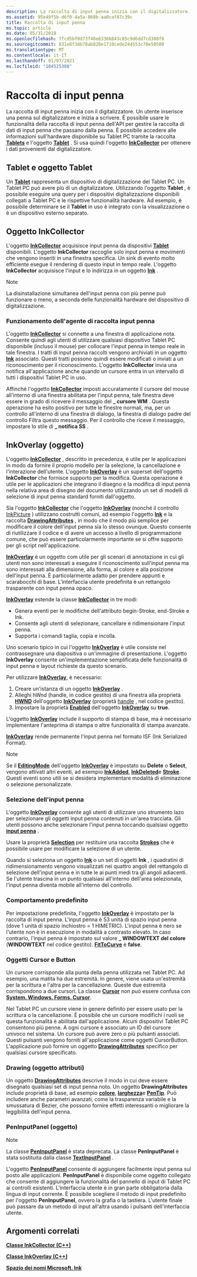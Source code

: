 ```yaml
---
description: La raccolta di input penna inizia con il digitalizzatore.
ms.assetid: 95e49f5b-d6f0-4a5a-868b-aa0caf87c39c
title: Raccolta di input penna
ms.topic: article
ms.date: 05/31/2018
ms.openlocfilehash: 7fcd5bf0d73f48e63366843c85c9d6dd7cd388f0
ms.sourcegitcommit: 831e8f3db78ab820e1710cede244553c70e50500
ms.translationtype: MT
ms.contentlocale: it-IT
ms.lasthandoff: 01/07/2021
ms.locfileid: "104525308"
---
```

# <a name="ink-collection"></a>Raccolta di input penna

La raccolta di input penna inizia con il digitalizzatore. Un utente inserisce una penna sul digitalizzatore e inizia a scrivere. È possibile usare le funzionalità della raccolta di input penna dell'API per gestire la raccolta di dati di input penna che passano dalla penna. È possibile accedere alle informazioni sull'hardware disponibile su Tablet PC tramite la raccolta [**Tablets**](/windows/desktop/api/msinkaut/nf-msinkaut-iinktablets-item) e l'oggetto [**Tablet**](/windows/desktop/api/msinkaut/nn-msinkaut-iinktablet) . Si usa quindi l'oggetto [**InkCollector**](inkcollector-class.md) per ottenere i dati provenienti dal digitalizzatore.

## <a name="tablets-and-the-tablet-object"></a>Tablet e oggetto Tablet

Un [**Tablet**](/windows/desktop/api/msinkaut/nn-msinkaut-iinktablet) rappresenta un dispositivo di digitalizzazione del Tablet PC. Un Tablet PC può avere più di un digitalizzatore. Utilizzando l'oggetto **Tablet** , è possibile eseguire una query per i dispositivi digitalizzazione disponibili collegati a Tablet PC e le rispettive funzionalità hardware. Ad esempio, è possibile determinare se il **Tablet** in uso è integrato con la visualizzazione o è un dispositivo esterno separato.

## <a name="inkcollector-object"></a>Oggetto InkCollector

L'oggetto [**InkCollector**](inkcollector-class.md) acquisisce input penna da dispositivi [**Tablet**](/windows/desktop/api/msinkaut/nn-msinkaut-iinktablet) disponibili. L'oggetto **InkCollector** raccoglie solo input penna e movimenti che vengono inseriti in una finestra specifica. Un sink di evento molto efficiente esegue il rendering di questo input in tempo reale. L'oggetto **InkCollector** acquisisce l'input e lo indirizza in un oggetto [**Ink**](inkdisp-class.md) .

> [!Note]  
> La disinstallazione simultanea dell'input penna con più penne può funzionare o meno, a seconda delle funzionalità hardware del dispositivo di digitalizzazione.

 

### <a name="how-the-ink-collector-works"></a>Funzionamento dell'agente di raccolta input penna

L'oggetto [**InkCollector**](inkcollector-class.md) si connette a una finestra di applicazione nota. Consente quindi agli utenti di utilizzare qualsiasi dispositivo Tablet PC disponibile (incluso il mouse) per collocare l'input penna in tempo reale in tale finestra. I tratti di input penna raccolti vengono archiviati in un oggetto [**Ink**](inkdisp-class.md) associato. Questi tratti possono quindi essere modificati o inviati a un riconoscimento per il riconoscimento. L'oggetto **InkCollector** invia una notifica all'applicazione anche quando un cursore entra in un intervallo di tutti i dispositivi Tablet PC in uso.

Affinché l'oggetto [**InkCollector**](inkcollector-class.md) imposti accuratamente il cursore del mouse all'interno di una finestra abilitata per l'input penna, tale finestra deve essere in grado di ricevere il messaggio del **\_ cursore WM** . Questa operazione ha esito positivo per tutte le finestre normali, ma, per un controllo all'interno di una finestra di dialogo, la finestra di dialogo padre del controllo Filtra questo messaggio. Per il controllo che riceve il messaggio, impostare lo stile di **\_ notifica SS** .

## <a name="inkoverlay-object"></a>InkOverlay (oggetto)

L'oggetto [**InkCollector**](inkcollector-class.md) , descritto in precedenza, è utile per le applicazioni in modo da fornire il proprio modello per la selezione, la cancellazione e l'interazione dell'utente. L'oggetto [**InkOverlay**](inkoverlay-class.md) è un superset dell'oggetto **InkCollector** che fornisce supporto per la modifica. Questa operazione è utile per le applicazioni che integrano il disegno e la modifica di input penna nella relativa area di disegno del documento utilizzando un set di modelli di selezione di input penna standard forniti dall'oggetto.

Sia l'oggetto [**InkCollector**](inkcollector-class.md) che l'oggetto [**InkOverlay**](inkoverlay-class.md) (nonché il controllo [InkPicture](inkpicture-control.md) ) utilizzano costrutti comuni, ad esempio l'oggetto [**Ink**](inkdisp-class.md) e la raccolta [**DrawingAttributes**](inkdrawingattributes-class.md) , in modo che il modo più semplice per modificare il colore dell'input penna sia lo stesso ovunque. Questo consente di riutilizzare il codice e di avere un accesso a livello di programmazione comune, che può essere particolarmente importante se si offre supporto per gli script nell'applicazione.

[**InkOverlay**](inkoverlay-class.md) è un oggetto com utile per gli scenari di annotazione in cui gli utenti non sono interessati a eseguire il riconoscimento sull'input penna ma sono interessati alla dimensione, alla forma, al colore e alla posizione dell'input penna. È particolarmente adatto per prendere appunti e scarabocchi di base. L'interfaccia utente predefinita è un rettangolo trasparente con input penna opaco.

[**InkOverlay**](inkoverlay-class.md) estende la classe [**InkCollector**](inkcollector-class.md) in tre modi:

-   Genera eventi per le modifiche dell'attributo begin-Stroke, end-Stroke e Ink.
-   Consente agli utenti di selezionare, cancellare e ridimensionare l'input penna.
-   Supporta i comandi taglia, copia e incolla.

Uno scenario tipico in cui l'oggetto [**InkOverlay**](inkoverlay-class.md) è utile consiste nel contrassegnare una diapositiva o un'immagine di presentazione. L'oggetto **InkOverlay** consente un'implementazione semplificata delle funzionalità di input penna e layout richieste da questo scenario.

Per utilizzare [**InkOverlay**](inkoverlay-class.md), è necessario:

1.  Creare un'istanza di un oggetto [**InkOverlay**](inkoverlay-class.md) .
2.  Alleghi hWnd (handle, in codice gestito) di una finestra alla proprietà [**HWND**](/windows/desktop/api/msinkaut/nf-msinkaut-iinkoverlay-get_hwnd) dell'oggetto [**InkOverlay**](inkoverlay-class.md) (proprietà [handle](/previous-versions/ms582171(v=vs.100)) , nel codice gestito).
3.  Impostare la proprietà [**Enabled**](/windows/desktop/api/msinkaut/nf-msinkaut-iinkoverlay-get_enabled) dell'oggetto [**InkOverlay**](inkoverlay-class.md) su **true**.

L'oggetto [**InkOverlay**](inkoverlay-class.md) include il supporto di stampa di base, ma è necessario implementare l'anteprima di stampa o altre funzionalità di stampa avanzate.

[**InkOverlay**](inkoverlay-class.md) rende permanente l'input penna nel formato ISF (Ink Serialized Format).

> [!Note]  
> Se il [**EditingMode**](/windows/desktop/api/msinkaut/nf-msinkaut-iinkoverlay-get_editingmode) dell'oggetto [**InkOverlay**](inkoverlay-class.md) è impostato su **Delete** o **Select**, vengono attivati altri eventi, ad esempio [**InkAdded**](inkdisp-inkadded.md), [**InkDeleted**](inkdisp-inkdeleted.md)e [**Stroke**](inkoverlay-stroke.md). Questi eventi sono utili se si desidera implementare modalità di eliminazione o selezione personalizzate.

 

### <a name="selecting-ink"></a>Selezione dell'input penna

L'oggetto [**InkOverlay**](inkoverlay-class.md) consente agli utenti di utilizzare uno strumento lazo per selezionare gli oggetti input penna contenuti in un'area tracciata. Gli utenti possono anche selezionare l'input penna toccando qualsiasi oggetto [**input penna**](inkdisp-class.md) .

Usare la proprietà [**Selection**](/windows/desktop/api/msinkaut/nf-msinkaut-iinkoverlay-get_selection) per restituire una raccolta [**Strokes**](/previous-versions/windows/desktop/legacy/ms703293(v=vs.85)) che è possibile usare per modificare la selezione di un utente.

Quando si seleziona un oggetto [**Ink**](inkdisp-class.md) o un set di oggetti **Ink** , i quadratini di ridimensionamento vengono visualizzati nei quattro angoli del rettangolo di selezione dell'input penna e in tutte le ai punti medi tra gli angoli adiacenti. Se l'utente trascina in un punto qualsiasi all'interno dell'area selezionata, l'input penna diventa mobile all'interno del controllo.

### <a name="default-behavior"></a>Comportamento predefinito

Per impostazione predefinita, l'oggetto [**InkOverlay**](inkoverlay-class.md) è impostato per la raccolta di input penna. L'input penna è 53 unità di spazio input penna (dove 1 unità di spazio inchiostro = 1 HIMETRIC). L'input penna è nero se l'utente non è in esecuzione in modalità a contrasto elevato. In caso contrario, l'input penna è impostato sul valore **\_ WINDOWTEXT del colore** (**WINDOWTEXT** nel codice gestito). [**FitToCurve**](/windows/desktop/api/msinkaut/nf-msinkaut-iinkdrawingattributes-get_fittocurve) è **false**.

### <a name="cursor-and-button-objects"></a>Oggetti Cursor e Button

Un cursore corrisponde alla punta della penna utilizzata nel Tablet PC. Ad esempio, una matita ha due estremità. In genere, viene usata un'estremità per la scrittura e l'altra per la cancellazione. Queste due estremità corrispondono a due cursori. La classe [**Cursor**](/windows/desktop/api/msinkaut/nn-msinkaut-iinkcursor) non può essere confusa con [**System. Windows. Forms. Cursor**](/dotnet/api/system.windows.forms.cursor?view=netcore-3.1).

Nel Tablet PC un cursore viene in genere definito per essere usato per la scrittura o la cancellazione. È possibile che un cursore modifichi i ruoli se questa funzionalità è abilitata dall'applicazione. Alcuni dispositivi Tablet PC consentono più penne. A ogni cursore è associato un ID del cursore univoco nel sistema. Un cursore può avere zero o più pulsanti associati. Questi pulsanti vengono forniti all'applicazione come oggetti CursorButton. L'applicazione può fornire un oggetto [**DrawingAttributes**](inkdrawingattributes-class.md) specifico per qualsiasi cursore specificato.

### <a name="drawing-attributes-object"></a>Drawing (oggetto attributi)

Un oggetto [**DrawingAttributes**](inkdrawingattributes-class.md) descrive il modo in cui deve essere disegnato qualsiasi set di input penna noto. Un oggetto **DrawingAttributes** include proprietà di base, ad esempio [**colore**](/windows/desktop/api/msinkaut/nf-msinkaut-iinkdrawingattributes-get_color), [**larghezza**](/windows/desktop/api/msinkaut/nf-msinkaut-iinkdrawingattributes-get_width)e [**PenTip**](/windows/desktop/api/msinkaut/nf-msinkaut-iinkdrawingattributes-get_pentip). Può includere anche parametri avanzati, come la trasparenza variabile e la smussatura di Bezier, che possono fornire effetti interessanti o migliorare la leggibilità dell'input penna.

### <a name="peninputpanel-object"></a>PenInputPanel (oggetto)

> [!Note]  
> La classe [**PenInputPanel**](peninputpanel-class.md) è stata deprecata. La classe **PenInputPanel** è stata sostituita dalla classe [**TextInputPanel**](/windows/desktop/api/peninputpanel/nn-peninputpanel-itextinputpanel) .

 

L'oggetto [**PenInputPanel**](peninputpanel-class.md) consente di aggiungere facilmente input penna sul posto alle applicazioni. **PenInputPanel** è disponibile come oggetto collegato che consente di aggiungere la funzionalità del pannello di input di Tablet PC ai controlli esistenti. L'interfaccia utente è in gran parte obbligatoria dalla lingua di input corrente. È possibile scegliere il metodo di input predefinito per l'oggetto **PenInputPanel**, ovvero la grafia o la tastiera. L'utente finale può passare da un metodo di input all'altra usando i pulsanti dell'interfaccia utente.

## <a name="related-topics"></a>Argomenti correlati

<dl> <dt>

[**Classe InkCollector (C++)**](inkcollector-class.md)
</dt> <dt>

[**Classe InkOverlay (C++)**](inkoverlay-class.md)
</dt> <dt>

[**Spazio dei nomi Microsoft. Ink**](/previous-versions/dotnet/netframework-3.5/ms581553(v=vs.90))
</dt> </dl>

 

 
